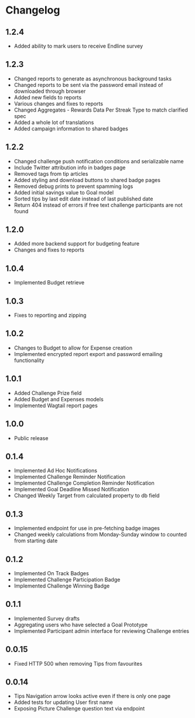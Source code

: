 
Changelog
=========

1.2.4
-----

- Added ability to mark users to receive Endline survey

1.2.3
-----

- Changed reports to generate as asynchronous background tasks
- Changed reports to be sent via the password email instead of downloaded through browser
- Added new fields to reports
- Various changes and fixes to reports
- Changed Aggregates - Rewards Data Per Streak Type to match clarified spec
- Added a whole lot of translations
- Added campaign information to shared badges

1.2.2
-----

- Changed challenge push notification conditions and serializable name
- Include Twitter attribution info in badges page
- Removed tags from tip articles
- Added styling and download buttons to shared badge pages
- Removed debug prints to prevent spamming logs
- Added initial savings value to Goal model
- Sorted tips by last edit date instead of last published date
- Return 404 instead of errors if free text challenge participants are not found

1.2.0
-----

- Added more backend support for budgeting feature
- Changes and fixes to reports

1.0.4
-----

- Implemented Budget retrieve

1.0.3
-----

- Fixes to reporting and zipping

1.0.2
-----

- Changes to Budget to allow for Expense creation
- Implemented encrypted report export and password emailing functionality

1.0.1
-----

- Added Challenge Prize field
- Added Budget and Expenses models
- Implemented Wagtail report pages

1.0.0
-----

- Public release

0.1.4
-----

- Implemented Ad Hoc Notifications
- Implemented Challenge Reminder Notification
- Implemented Challenge Completion Reminder Notification
- Implemented Goal Deadline Missed Notification
- Changed Weekly Target from calculated property to db field

0.1.3
-----

- Implemented endpoint for use in pre-fetching badge images
- Changed weekly calculations from Monday-Sunday window to counted from starting date

0.1.2
-----

- Implemented On Track Badges
- Implemented Challenge Participation Badge
- Implemented Challenge Winning Badge

0.1.1
-----

- Implemented Survey drafts
- Aggregating users who have selected a Goal Prototype 
- Implemented Participant admin interface for reviewing Challenge entries

0.0.15
------

- Fixed HTTP 500 when removing Tips from favourites

0.0.14
------

- Tips Navigation arrow looks active even if there is only one page
- Added tests for updating User first name
- Exposing Picture Challenge question text via endpoint
